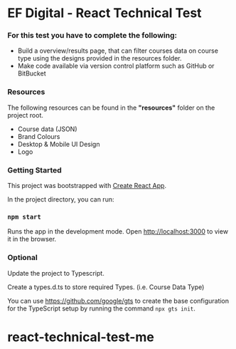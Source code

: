# EF Digital - React Technical Test

### For this test you have to complete the following:

- Build a overview/results page, that can filter courses data on course type using the designs provided in the resources folder.
- Make code available via version control platform such as GitHub or BitBucket

### Resources

The following resources can be found in the **"resources"** folder on the project root.

- Course data (JSON)
- Brand Colours
- Desktop & Mobile UI Design
- Logo

### Getting Started

This project was bootstrapped with [Create React App](https://github.com/facebook/create-react-app).

In the project directory, you can run:

### `npm start`

Runs the app in the development mode.
Open [http://localhost:3000](http://localhost:3000) to view it in the browser.

### Optional

Update the project to Typescript.

Create a types.d.ts to store required Types. (i.e. Course Data Type)

You can use https://github.com/google/gts to create the base configuration for the TypeScript setup by running the command `npx gts init`.
# react-technical-test-me

